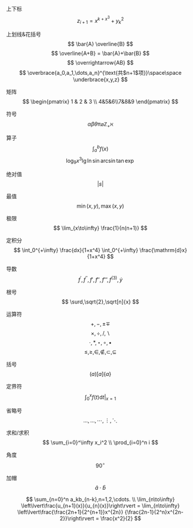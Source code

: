 上下标
$$
z_{i+1} = x^{k+x^3}+y_k^2
$$

上划线&花括号
$$
\bar{A} \overline{B}
$$
$$
\overline{A+B} = \bar{A}+\bar{B}
$$
$$
\overrightarrow{AB}
$$
$$
\overbrace{a_0,a_1,\dots,a_n}^{\text{共$n+1$项}}\space\space
\underbrace{x,y,z}
$$

矩阵
$$
	\begin{pmatrix}
	1 & 2 & 3 \\
	4&5&6\\7&8&9
	\end{pmatrix}
$$

符号
$$
\alpha\beta\theta
\mathrm{\pi}
\varnothing
\mathbb{Z}_+
\aleph
$$

算子
$$
\int_a^b f(x)
$$
$$
\log_{9}x^3 \lg\ln\sin\arcsin\tan\exp
$$

绝对值
$$
\left\vert s \right\vert
$$

最值
$$
\min(x,y), \max(x,y)
$$

极限
$$
\lim_{x\to\infty} \frac{1}{n(n+1)}
$$

定积分
$$
\int_0^{+\infty} \frac{dx}{1+x^4}
\int_0^{+\infty} \frac{\mathrm{d}x}{1+x^4}
$$

导数
$$
f^\prime,f^{\prime\prime},f',f'',f''',f^{(3)},\dot y
$$

根号
$$
\surd,\sqrt{2},\sqrt[n]{x}
$$

运算符
$$
+,-,\pm\mp
$$
$$
\times,\div,/,\backslash
$$
$$
\cdot,\ast,\star,\circ,\bullet
$$
$$
\leq,\geq,\in,\notin,\subset,\subseteq
$$

括号
$$
(a)[a]\{ a \}
$$

定界符
$$
\left. \int_0^xf(t)\mathrm{d}t \right \vert_{x=1}
$$

省略号
$$
\dots, \ldots,\cdots,\vdots,\ddots
$$

求和/求积
$$
\sum_{i=0}^\infty x_i^2 \\
\prod_{i=0}^n i
$$

角度
$$
90^{\circ}
$$

加帽
$$
\hat a \cdot \hat b
$$

$$
\sum_{n=0}^n a_kb_{n-k},n=1,2,\cdots. \\
\lim_{n\to\infty} \left\lvert\frac{u_{n+1}(x)}{u_{n}(x)}\right\rvert = \lim_{n\to\infty} \left\lvert\frac{\frac{2n+1}{2^{n+1}}x^{2n}} {\frac{2n-1}{2^n}x^{2n-2}}\right\rvert = \frac{x^2}{2}
$$
